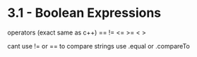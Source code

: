 # 3.1 - Boolean Expressions

operators (exact same as c++)
== != <= >= < >

cant use != or == to compare strings
use .equal or .compareTo

